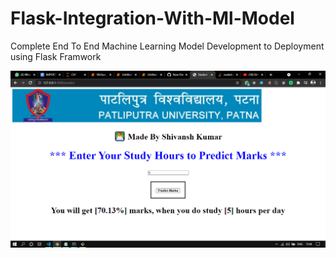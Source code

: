# Flask-Integration-With-Ml-Model
Complete End To End Machine Learning Model Development to Deployment using Flask Framwork

![](output.png)

